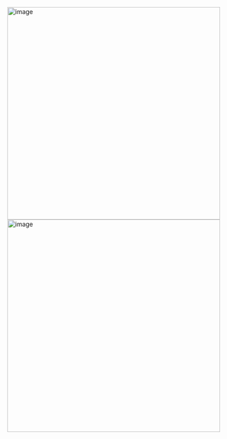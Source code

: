 <img width="484" alt="image" src="https://github.com/user-attachments/assets/e53662e1-220d-4590-96d8-4291b0b5dc66"> <img width="484" alt="image" src="https://github.com/user-attachments/assets/8ec515d3-3902-4c97-ae62-adf00b8713ab">

